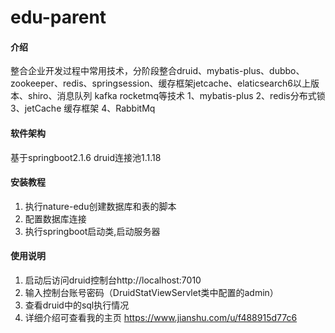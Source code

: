 # edu-parent

#### 介绍
整合企业开发过程中常用技术，分阶段整合druid、mybatis-plus、dubbo、zookeeper、redis、springsession、缓存框架jetcache、elaticsearch6以上版本、shiro、消息队列 kafka rocketmq等技术
1、mybatis-plus
2、redis分布式锁
3、jetCache 缓存框架
4、RabbitMq 
 


#### 软件架构
基于springboot2.1.6
druid连接池1.1.18

#### 安装教程

1. 执行nature-edu创建数据库和表的脚本
2. 配置数据库连接
3. 执行springboot启动类,启动服务器

#### 使用说明

1. 启动后访问druid控制台http://localhost:7010
2. 输入控制台账号密码（DruidStatViewServlet类中配置的admin）
3. 查看druid中的sql执行情况
4. 详细介绍可查看我的主页 https://www.jianshu.com/u/f488915d77c6


